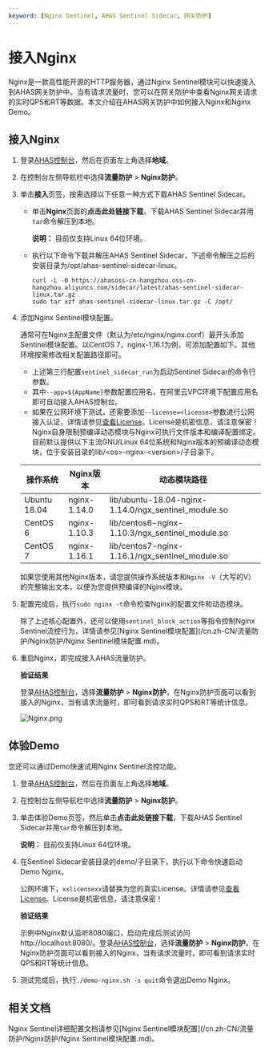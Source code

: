 ```yaml
---
keyword: [Nginx Sentinel, AHAS Sentinel Sidecar, 网关防护]
---
```


# 接入Nginx

Nginx是一款高性能开源的HTTP服务器，通过Nginx Sentinel模块可以快速接入到AHAS网关防护中。当有请求流量时，您可以在网关防护中查看Nginx网关请求的实时QPS和RT等数据。本文介绍在AHAS网关防护中如何接入Nginx和Nginx Demo。

## 接入Nginx

1.  登录[AHAS控制台](https://ahas.console.aliyun.com)，然后在页面左上角选择**地域**。

2.  在控制台左侧导航栏中选择**流量防护** \> **Nginx防护**。

3.  单击**接入**页签，按需选择以下任意一种方式下载AHAS Sentinel Sidecar。

    -   单击**Nginx**页面的**点击此处链接下载**，下载AHAS Sentinel Sidecar并用`tar`命令解压到本地。

        **说明：** 目前仅支持Linux 64位环境。

    -   执行以下命令下载并解压AHAS Sentinel Sidecar，下述命令解压之后的安装目录为/opt/ahas-sentinel-sidecar-linux。

        ```
        curl -L -O https://ahasoss-cn-hangzhou.oss-cn-hangzhou.aliyuncs.com/sidecar/latest/ahas-sentinel-sidecar-linux.tar.gz
        sudo tar xzf ahas-sentinel-sidecar-linux.tar.gz -C /opt/
        ```

4.  添加Nginx Sentinel模块配置。

    通常可在Nginx主配置文件（默认为/etc/nginx/nginx.conf）最开头添加Sentinel模块配置。以CentOS 7，nginx-1.16.1为例，可添加配置如下。其他环境按需修改相关配置路径即可。

    -   上述第三行配置`sentinel_sidecar_run`为启动Sentinel Sidecar的命令行参数。
    -   其中`--app=${AppName}`参数配置应用名，在阿里云VPC环境下配置应用名即可自动接入AHAS控制台。
    -   如果在公网环境下测试，还需要添加`--license=<license>`参数进行公网接入认证，详情请参见[查看License](/cn.zh-CN/流量防护/应用防护/参考信息/查看License.md)。License是机密信息，请注意保密！
    Nginx自身限制预编译动态模块与Nginx可执行文件版本和编译配置绑定。目前默认提供以下主流GNU/Linux 64位系统和Nginx版本的预编译动态模块，位于安装目录的lib/<os\>-nginx-<version\>/子目录下。

    |操作系统|Nginx版本|动态模块路径|
    |----|-------|------|
    |Ubuntu 18.04|nginx-1.14.0|lib/ubuntu-18.04-nginx-1.14.0/ngx\_sentinel\_module.so|
    |CentOS 6|nginx-1.10.3|lib/centos6-nginx-1.10.3/ngx\_sentinel\_module.so|
    |CentOS 7|nginx-1.16.1|lib/centos7-nginx-1.16.1/ngx\_sentinel\_module.so|

    如果您使用其他Nginx版本，请您提供操作系统版本和`Nginx -V`（大写的V）的完整输出文本，以便为您提供预编译的Nginx模块。

5.  配置完成后，执行`sudo nginx -t`命令检查Nginx的配置文件和动态模块。

    除了上述核心配置外，还可以使用`sentinel_block_action`等指令控制Nginx Sentinel流控行为，详情请参见[Nginx Sentinel模块配置](/cn.zh-CN/流量防护/Nginx防护/Nginx Sentinel模块配置.md)。

6.  重启Nginx，即完成接入AHAS流量防护。

    **验证结果**

    登录[AHAS控制台](https://ahas.console.aliyun.com)，选择**流量防护** \> **Nginx防护**，在Nginx防护页面可以看到接入的Nginx，当有请求流量时，即可看到请求实时QPS和RT等统计信息。

    ![Nginx.png](https://static-aliyun-doc.oss-accelerate.aliyuncs.com/assets/img/zh-CN/8222119951/p141342.png)


## 体验Demo

您还可以通过Demo快速试用Nginx Sentinel流控功能。

1.  登录[AHAS控制台](https://ahas.console.aliyun.com)，然后在页面左上角选择**地域**。

2.  在控制台左侧导航栏中选择**流量防护** \> **Nginx防护**。

3.  单击体验Demo页签，然后单击**点击此处链接下载**，下载AHAS Sentinel Sidecar并用`tar`命令解压到本地。

    **说明：** 目前仅支持Linux 64位环境。

4.  在Sentinel Sidecar安装目录的demo/子目录下，执行以下命令快速启动Demo Nginx。

    公网环境下，`xxlicensexx`请替换为您的真实License。详情请参见[查看License](/cn.zh-CN/流量防护/应用防护/参考信息/查看License.md)。License是机密信息，请注意保密！

    **验证结果**

    示例中Nginx默认监听8080端口，启动完成后测试访问http://localhost:8080/。登录[AHAS控制台](https://ahas.console.aliyun.com)，选择**流量防护** \> **Nginx防护**，在Nginx防护页面可以看到接入的Nginx，当有请求流量时，即可看到请求实时QPS和RT等统计信息。

5.  测试完成后，执行`./demo-nginx.sh -s quit`命令退出Demo Nginx。


## 相关文档

Nginx Sentinel详细配置文档请参见[Nginx Sentinel模块配置](/cn.zh-CN/流量防护/Nginx防护/Nginx Sentinel模块配置.md)。



